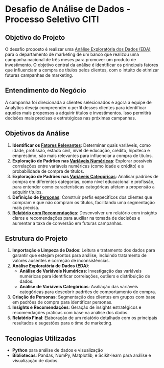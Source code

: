 # Desafio de Análise de Dados - Processo Seletivo CITI

## Objetivo do Projeto
O desafio proposto é realizar uma [Análise Exploratória dos Dados (EDA)](https://github.com/Danidiasf/Desafio_IDFIN_PTC/blob/main/EDA_desafioIDFIN_PTC.ipynb) para o departamento de marketing de um banco que realizou uma campanha nacional de três meses para promover um produto de investimento. O objetivo central da análise é identificar os principais fatores que influenciam a compra de títulos pelos clientes, com o intuito de otimizar futuras campanhas de marketing.

## Entendimento do Negócio
A campanha foi direcionada a clientes selecionados e agora a equipe de Analytics deseja compreender o perfil desses clientes para identificar aqueles mais propensos a adquirir títulos e investimentos. Isso permitirá decisões mais precisas e estratégicas nas próximas campanhas.

## Objetivos da Análise
1. **Identificar os [Fatores Relevantes](https://github.com/Danidiasf/Desafio_IDFIN_PTC/blob/main/fatores_relevantes.ipynb)**: Determinar quais variáveis, como idade, profissão, estado civil, nível de educação, crédito, hipoteca e empréstimo, são mais relevantes para influenciar a compra de títulos.
2. **Exploração de Padrões nas [Variáveis Numéricas](https://github.com/Danidiasf/Desafio_IDFIN_PTC/blob/main/Relat%C3%B3rioIDFIN.ipynb)**: Explorar possíveis correlações entre variáveis numéricas (como idade e crédito) e a probabilidade de compra de títulos.
3. **Exploração de Padrões nas [Variáveis Categóricas](https://github.com/Danidiasf/Desafio_IDFIN_PTC/blob/main/Relat%C3%B3rioIDFIN.ipynb)**: Analisar padrões de compra em diferentes categorias, como nível educacional e profissão, para entender como características categóricas afetam a propensão a adquirir títulos.
4. **Definição de [Personas](https://github.com/Danidiasf/Desafio_IDFIN_PTC/blob/main/Personas_IDFIN_PTC.ipynb)**: Construir perfis específicos dos clientes que compram e que não compram os títulos, facilitando uma segmentação mais precisa.
5. **[Relatório com Recomendações](https://github.com/Danidiasf/Desafio_IDFIN_PTC/blob/main/Relat%C3%B3rioIDFIN.ipynb)**: Desenvolver um relatório com insights claros e recomendações para auxiliar na tomada de decisões e aumentar a taxa de conversão em futuras campanhas.

## Estrutura do Projeto
1. **Importação e Limpeza de Dados**: Leitura e tratamento dos dados para garantir que estejam prontos para análise, incluindo tratamento de valores ausentes e correção de inconsistências.
2. **Análise Exploratória de Dados (EDA)**:
   - **Análise de Variáveis Numéricas**: Investigação das variáveis numéricas para identificar correlações, outliers e distribuição de dados.
   - **Análise de Variáveis Categóricas**: Avaliação das variáveis categóricas para descobrir padrões de comportamento de compra.
3. **Criação de Personas**: Segmentação dos clientes em grupos com base em padrões de compra para identificar personas.
4. **Insights e Recomendações**: Geração de insights estratégicos e recomendações práticas com base na análise dos dados.
5. **Relatório Final**: Elaboração de um relatório detalhado com os principais resultados e sugestões para o time de marketing.

## Tecnologias Utilizadas
- **Python** para análise de dados e visualização
- **Bibliotecas**: Pandas, NumPy, Matplotlib, e Scikit-learn para análise e visualização de dados.


